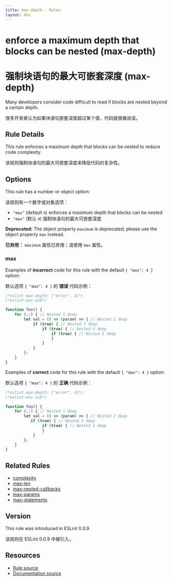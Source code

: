 ```yaml
---
title: max-depth - Rules
layout: doc
---
```

<!-- Note: No pull requests accepted for this file. See README.md in the root directory for details. -->

# enforce a maximum depth that blocks can be nested (max-depth)

# 强制块语句的最大可嵌套深度 (max-depth)

Many developers consider code difficult to read if blocks are nested beyond a certain depth.

很多开发者认为如果块语句嵌套深度超过某个值，代码就很难阅读。

## Rule Details

This rule enforces a maximum depth that blocks can be nested to reduce code complexity.

该规则强制块语句的最大可嵌套深度来降低代码的复杂性。

## Options

This rule has a number or object option:

该规则有一个数字或对象选项：

* `"max"` (default `4`) enforces a maximum depth that blocks can be nested
* `"max"` (默认 `4`) 强制块语句的最大可嵌套深度

**Deprecated:** The object property `maximum` is deprecated; please use the object property `max` instead.

**已弃用：** `maximum` 属性已弃用；请使用 `max` 属性。

### max

Examples of **incorrect** code for this rule with the default `{ "max": 4 }` option:

默认选项 `{ "max": 4 }` 的 **错误** 代码示例：

```js
/*eslint max-depth: ["error", 4]*/
/*eslint-env es6*/

function foo() {
    for (;;) { // Nested 1 deep
        let val = () => (param) => { // Nested 2 deep
            if (true) { // Nested 3 deep
                if (true) { // Nested 4 deep
                    if (true) { // Nested 5 deep
                    }
                }
            }
        };
    }
}
```

Examples of **correct** code for this rule with the default `{ "max": 4 }` option:

默认选项 `{ "max": 4 }` 的 **正确** 代码示例：

```js
/*eslint max-depth: ["error", 4]*/
/*eslint-env es6*/

function foo() {
    for (;;) { // Nested 1 deep
        let val = () => (param) => { // Nested 2 deep
           if (true) { // Nested 3 deep
                if (true) { // Nested 4 deep
                }
            }
        };
    }
}
```

## Related Rules

* [complexity](complexity)
* [max-len](max-len)
* [max-nested-callbacks](max-nested-callbacks)
* [max-params](max-params)
* [max-statements](max-statements)

## Version

This rule was introduced in ESLint 0.0.9.

该规则在 ESLint 0.0.9 中被引入。

## Resources

* [Rule source](https://github.com/eslint/eslint/tree/master/lib/rules/max-depth.js)
* [Documentation source](https://github.com/eslint/eslint/tree/master/docs/rules/max-depth.md)
